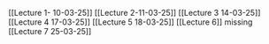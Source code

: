 [[Lecture 1- 10-03-25]]
[[Lecture 2-11-03-25]]
[[Lecture 3 14-03-25]]
[[Lecture 4 17-03-25]]
[[Lecture 5 18-03-25]]
[[Lecture 6]] missing
[[Lecture 7 25-03-25]]
